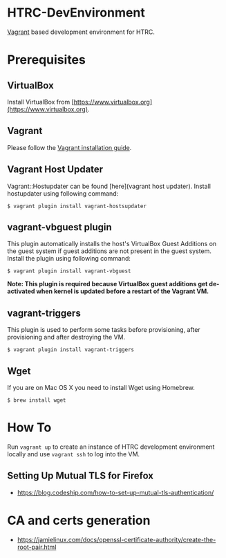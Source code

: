 
# HTRC-DevEnvironment

[Vagrant](https://www.vagrantup.com) based development environment for HTRC.

# Prerequisites

## VirtualBox

Install VirtualBox from [https://www.virtualbox.org](https://www.virtualbox.org).

## Vagrant

Please follow the [Vagrant installation guide](https://www.vagrantup.com/docs/installation/).

## Vagrant Host Updater

Vagrant::Hostupdater can be found [here](vagrant host updater). Install hostupdater using following command:

```
$ vagrant plugin install vagrant-hostsupdater
```

## vagrant-vbguest plugin

This plugin automatically installs the host's VirtualBox Guest Additions on the guest system if guest additions are not present in the guest system. Install the plugin using following command:

```
$ vagrant plugin install vagrant-vbguest
```

**Note: This plugin is required because VirtualBox guest additions get de-activated when kernel is updated before a restart of the Vagrant VM.**

## vagrant-triggers

This plugin is used to perform some tasks before provisioning, after provisioning and after destroying the VM.

```
$ vagrant plugin install vagrant-triggers
```

## Wget

If you are on Mac OS X you need to install Wget using Homebrew.

```
$ brew install wget
```

# How To

Run ```vagrant up``` to create an instance of HTRC development environment locally and use ```vagrant ssh``` to log into the VM.

## Setting Up Mutual TLS for Firefox

* https://blog.codeship.com/how-to-set-up-mutual-tls-authentication/


# CA and certs generation

* https://jamielinux.com/docs/openssl-certificate-authority/create-the-root-pair.html
